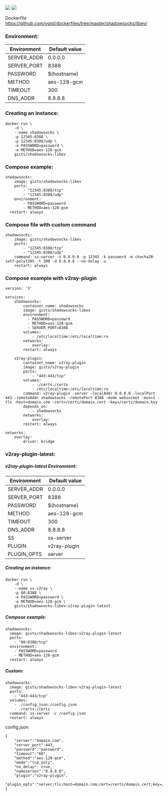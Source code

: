 ![](https://images.microbadger.com/badges/version/gists/shadowsocks-libev.svg) ![](https://images.microbadger.com/badges/image/gists/shadowsocks-libev.svg)

Dockerfile <https://github.com/vgist/dockerfiles/tree/master/shadowsocks/libev/>

### Environment:

| Environment | Default value |
|-------------|---------------|
| SERVER_ADDR | 0.0.0.0       |
| SERVER_PORT | 8388          |
| PASSWORD    | $(hostname)   |
| METHOD      | aes-128-gcm   |
| TIMEOUT     | 300           |
| DNS_ADDR    | 8.8.8.8       |

### Creating an instance:

    docker run \
        -d \
        --name shadowsocks \
        -p 12345:8388 \
        -p 12345:8388/udp \
        -e PASSWORD=password \
        -e METHOD=aes-128-gcm
        gists/shadowsocks-libev

### Compose example:

    shadowsocks:
        image: gists/shadowsocks-libev
        ports:
            - "12345:8388/tcp"
            - "12345:8388/udp"
        environment:
            - PASSWORD=password
            - METHOD=aes-128-gcm
      restart: always

### Compose file with custom command

    shadowsocks:
        image: gists/shadowsocks-libev
        ports:
            - "12345:8388/tcp"
            - "12345:8388/udp"
        command: ss-server -s 0.0.0.0 -p 12345 -k password -m chacha20-ietf-poly1305 -t 300 -d 8.8.8.8 --no-delay -u
        restart: always

### Compose example with v2ray-plugin

    version: '3'

    services:
        shadowsocks:
            container_name: shadowsocks
            image: gists/shadowsocks-libev
            environment:
              - PASSWORD=passowrd
              - METHOD=aes-128-gcm
              - SERVER_PORT=8388
            volumes:
                - /etc/localtime:/etc/localtime:ro
            networks:
                overlay:
            restart: always

        v2ray-plugin:
            container_name: v2ray-plugin
            image: gists/v2ray-plugin
            ports:
                - "443:443/tcp"
            volumes:
                - ./certs:/certs
                - /etc/localtime:/etc/localtime:ro
            command: v2ray-plugin -server -localAddr 0.0.0.0 -localPort 443 -remoteAddr shadowsocks -remotePort 8388 -mode websocket -mux=1 -tls -host=domain.com -cert=/certs/domain.cert -key=/certs/domain.key
            depends_on:
                - shadowsocks
            networks:
                overlay:
            restart: always

    networks:
        overlay:
            driver: bridge

### v2ray-plugin-latest:

##### v2ray-plugin-latest Environment:

| Environment | Default value |
|-------------|---------------|
| SERVER_ADDR | 0.0.0.0       |
| SERVER_PORT | 8388          |
| PASSWORD    | $(hostname)   |
| METHOD      | aes-128-gcm   |
| TIMEOUT     | 300           |
| DNS_ADDR    | 8.8.8.8       |
| SS          | ss-server     |
| PLUGIN      | v2ray-plugin  |
| PLUGIN_OPTS | server        |

##### Creating an instance:

    docker run \
        -d \
        --name ss-v2ray \
        -p 80:8388 \
        -e PASSWORD=password \
        -e METHOD=aes-128-gcm \
        gists/shadowsocks-libev:v2ray-plugin-latest

##### Compose example:

    shadowsocks:
      image: gists/shadowsocks-libev:v2ray-plugin-latest
      ports:
        - "80:8388/tcp"
      environment:
        - PASSWORD=password
        - METHOD=aes-128-gcm
      restart: always

##### Custom:

    shadowsocks:
      image: gists/shadowsocks-libev:v2ray-plugin-latest
      ports:
        - "443:443/tcp"
      volumes:
        - ./config.json:/config.json
        - ./certs:/certs
      command: ss-server -c /config.json
      restart: always

config.json:

    {
        "server":"domain.com",
        "server_port":443,
        "password":"password",
        "timeout":"60",
        "method":"aes-128-gcm",
        "mode":"tcp_only",
        "no_delay": true,
        "nameserver":"8.8.8.8",
        "plugin":"v2ray-plugin",
        "plugin_opts":"server;tls;host=domain.com;cert=/certs/domain.cert;key=/certs/domain.key"
    }

